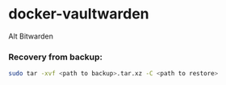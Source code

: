 # docker-vaultwarden
Alt Bitwarden
### Recovery from backup:
```bash
sudo tar -xvf <path to backup>.tar.xz -C <path to restore>
```